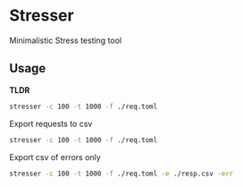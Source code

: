 # Stresser
Minimalistic Stress testing tool



## Usage
**TLDR**
```sh
stresser -c 100 -t 1000 -f ./req.toml
```

Export requests to csv
```sh
stresser -c 100 -t 1000 -f ./req.toml
```

Export csv of errors only
```sh
stresser -c 100 -t 1000 -f ./req.toml -e ./resp.csv -err
```
